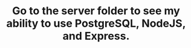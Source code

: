 <h1 align="center"> Go to the server folder to see my ability to use PostgreSQL, NodeJS, and Express. </h1>
